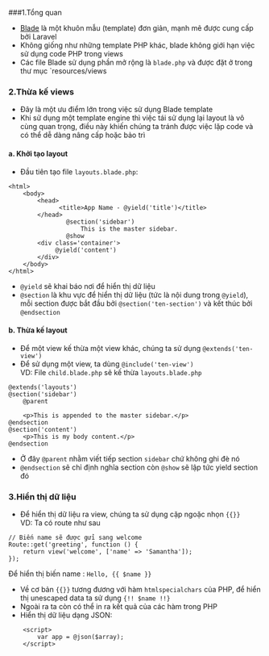 ###1.Tổng quan
* [Blade](https://laravel.com/docs/master/blade) là một khuôn mẫu (template) đơn giản, mạnh mẽ được cung cấp bởi Laravel
* Không giống như những template PHP khác, blade không giới hạn việc sử dụng code PHP trong views  
* Các file Blade sử dụng phần mở rộng là `blade.php` và được đặt ở trong thư mục `resources/views   
### 2.Thừa kế views  
* Đây là một ưu điểm lớn trong việc sử dụng Blade template  
* Khi sử dụng một template engine thì việc tái sử dụng lại layout là vô cùng quan trọng, điều này khiến chúng ta tránh được việc lặp code và có thể dễ dàng nâng cấp hoặc bảo trì
#### a. Khởi tạo layout
* Đầu tiên tạo file `layouts.blade.php`:  
```
<html>
    <body>
        <head>
              <title>App Name - @yield('title')</title>
        </head>
                @section('sidebar')
                    This is the master sidebar.
                @show
        <div class='container'>
             @yield('content')
        </div>
    </body>
</html>
```

* `@yield` sẽ khai báo nơi để hiển thị dữ liệu
* `@section` là khu vực để hiển thị dữ liệu (tức là nội dung trong `@yield`), mỗi section được bắt đầu bởi `@section('ten-section')` và kết thúc bởi `@endsection`   
#### b. Thừa kế layout  
* Để một view kế thừa một view khác, chúng ta sử dụng `@extends('ten-view')`  
* Để sử dụng một view, ta dùng `@include('ten-view')`  
VD: File `child.blade.php` sẽ kế thừa `layouts.blade.php`  
```
@extends('layouts')
@section('sidebar')
    @parent

    <p>This is appended to the master sidebar.</p>
@endsection  
@section('content')
    <p>This is my body content.</p>
@endsection
```
* Ở đây `@parent` nhằm viết tiếp section `sidebar` chứ không ghi đè nó
* `@endsection` sẽ chỉ định nghĩa section còn `@show` sẽ lập tức yield section đó
### 3.Hiển thị dữ liệu
* Để hiển thị dữ liệu ra view, chúng ta sử dụng cặp ngoặc nhọn `{{}}`  
VD: Ta có route như sau
```
// Biến name sẽ được gửi sang welcome
Route::get('greeting', function () {
    return view('welcome', ['name' => 'Samantha']);
});
```
Để hiển thị biến name : `Hello, {{ $name }}`
* Về cơ bản `{{}}` tương đương với hàm `htmlspecialchars` của PHP, để hiển thị unescaped data ta sử dụng
`{!! $name !!}`  
* Ngoài ra ta còn có thể in ra kết quả của các hàm trong PHP
* Hiển thị dữ liệu dạng JSON:  
```
    <script>
        var app = @json($array);
    </script>
```